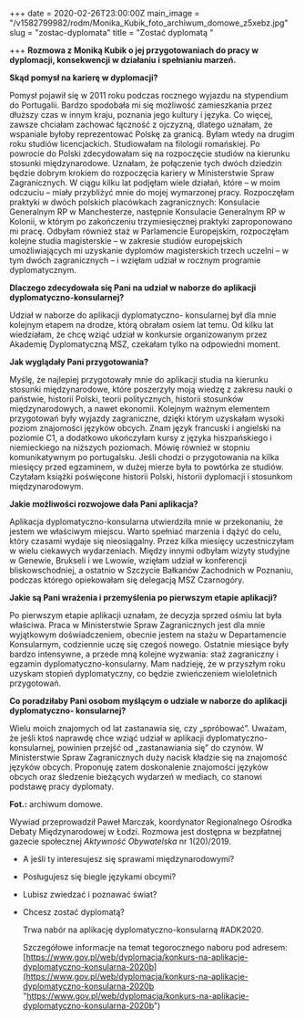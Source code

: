 +++
date = 2020-02-26T23:00:00Z
main_image = "/v1582799982/rodm/Monika_Kubik_foto_archiwum_domowe_z5xebz.jpg"
slug = "zostac-dyplomata"
title = "Zostać dyplomatą "

+++
**Rozmowa z Moniką Kubik o jej przygotowaniach do pracy w dyplomacji, konsekwencji w działaniu i spełnianiu marzeń.**

**Skąd pomysł na karierę w dyplomacji?**

Pomysł pojawił się w 2011 roku podczas rocznego wyjazdu na stypendium do Portugalii. Bardzo spodobała mi się możliwość zamieszkania przez dłuższy czas w innym kraju, poznania jego kultury i języka. Co więcej, zawsze chciałam zachować łączność z ojczyzną, dlatego uznałam, że wspaniale byłoby reprezentować Polskę za granicą. Byłam wtedy na drugim roku studiów licencjackich. Studiowałam na filologii romańskiej. Po powrocie do Polski zdecydowałam się na rozpoczęcie studiów na kierunku stosunki międzynarodowe. Uznałam, że połączenie tych dwóch dziedzin będzie dobrym krokiem do rozpoczęcia kariery w Ministerstwie Spraw Zagranicznych. W ciągu kilku lat podjęłam wiele działań, które – w moim odczuciu – miały przybliżyć mnie do mojej wymarzonej pracy. Rozpoczęłam praktyki w dwóch polskich placówkach zagranicznych: Konsulacie Generalnym RP w Manchesterze, następnie Konsulacie Generalnym RP w Kolonii, w którym po zakończeniu trzymiesięcznej praktyki zaproponowano mi pracę. Odbyłam również staż w Parlamencie Europejskim, rozpoczęłam kolejne studia magisterskie – w zakresie studiów europejskich umożliwiających mi uzyskanie dyplomów magisterskich trzech uczelni – w tym dwóch zagranicznych – i wzięłam udział w rocznym programie dyplomatycznym.

**Dlaczego zdecydowała się Pani na udział w naborze do aplikacji dyplomatyczno-konsularnej?**

Udział w naborze do aplikacji dyplomatyczno- konsularnej był dla mnie kolejnym etapem na drodze, którą obrałam osiem lat temu. Od kilku lat wiedziałam, że chcę wziąć udział w konkursie organizowanym przez Akademię Dyplomatyczną MSZ, czekałam tylko na odpowiedni moment.

**Jak wyglądały Pani przygotowania?**

Myślę, że najlepiej przygotowały mnie do aplikacji studia na kierunku stosunki międzynarodowe, które poszerzyły moją wiedzę z zakresu nauki o państwie, historii Polski, teorii politycznych, historii stosunków międzynarodowych, a nawet ekonomii. Kolejnym ważnym elementem przygotowań były wyjazdy zagraniczne, dzięki którym uzyskałam wysoki poziom znajomości języków obcych. Znam język francuski i angielski na poziomie C1, a dodatkowo ukończyłam kursy z języka hiszpańskiego i niemieckiego na niższych poziomach. Mówię również w stopniu komunikatywnym po portugalsku. Jeśli chodzi o przygotowania na kilka miesięcy przed egzaminem, w dużej mierze była to powtórka ze studiów. Czytałam książki poświęcone historii Polski, historii dyplomacji i stosunkom międzynarodowym.

**Jakie możliwości rozwojowe dała Pani aplikacja?**

Aplikacja dyplomatyczno-konsularna utwierdziła mnie w przekonaniu, że jestem we właściwym miejscu. Warto spełniać marzenia i dążyć do celu, który czasami wydaje się nieosiągalny. Przez kilka miesięcy uczestniczyłam w wielu ciekawych wydarzeniach. Między innymi odbyłam wizyty studyjne w Genewie, Brukseli i we Lwowie, wzięłam udział w konferencji bliskowschodniej, a ostatnio w Szczycie Bałkanów Zachodnich w Poznaniu, podczas którego opiekowałam się delegacją MSZ Czarnogóry.

**Jakie są Pani wrażenia i przemyślenia po pierwszym etapie aplikacji?**

Po pierwszym etapie aplikacji uznałam, że decyzja sprzed ośmiu lat była właściwa. Praca w Ministerstwie Spraw Zagranicznych jest dla mnie wyjątkowym doświadczeniem, obecnie jestem na stażu w Departamencie Konsularnym, codziennie uczę się czegoś nowego. Ostatnie miesiące były bardzo intensywne, a przede mną kolejne wyzwania: staż zagraniczny i egzamin dyplomatyczno-konsularny. Mam nadzieję, że w przyszłym roku uzyskam stopień dyplomatyczny, co będzie zwieńczeniem wieloletnich przygotowań.

**Co poradziłaby Pani osobom myślącym o udziale w naborze do aplikacji dyplomatyczno- konsularnej?**

Wielu moich znajomych od lat zastanawia się, czy „spróbować”. Uważam, że jeśli ktoś naprawdę chce wziąć udział w aplikacji dyplomatyczno-konsularnej, powinien przejść od „zastanawiania się” do czynów. W Ministerstwie Spraw Zagranicznych duży nacisk kładzie się na znajomość języków obcych. Proponuję zatem doskonalenie znajomości języków obcych oraz śledzenie bieżących wydarzeń w mediach, co stanowi podstawę pracy dyplomaty.

**Fot.:** archiwum domowe.

Wywiad przeprowadził Paweł Marczak, koordynator Regionalnego Ośrodka Debaty Międzynarodowej w Łodzi. Rozmowa jest dostępna w bezpłatnej gazecie społecznej _Aktywność Obywatelska_ nr 1(20)/2019.

* A jeśli ty interesujesz się sprawami międzynarodowymi?
* Posługujesz się biegle językami obcymi?
* Lubisz zwiedzać i poznawać świat?
* Chcesz zostać dyplomatą?

  Trwa nabór na aplikację dyplomatyczno-konsularną #ADK2020.

  Szczegółowe informacje na temat tegorocznego naboru pod adresem: [https://www.gov.pl/web/dyplomacja/konkurs-na-aplikacje-dyplomatyczno-konsularna-2020b](https://www.gov.pl/web/dyplomacja/konkurs-na-aplikacje-dyplomatyczno-konsularna-2020b "https://www.gov.pl/web/dyplomacja/konkurs-na-aplikacje-dyplomatyczno-konsularna-2020b")